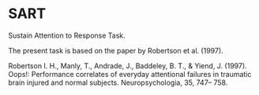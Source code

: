 # SART
Sustain Attention to Response Task. 

The present task is based on the paper by Robertson et al. (1997). 

Robertson I. H., Manly, T., Andrade, J., Baddeley, B. T., & Yiend, J. (1997). Oops!: Performance correlates
of everyday attentional failures in traumatic brain injured and normal subjects. Neuropsychologia, 35, 747–
758.
